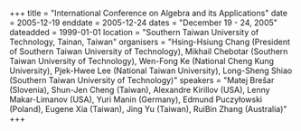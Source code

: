 +++
title = "International Conference on Algebra and its Applications"
date = 2005-12-19
enddate = 2005-12-24
dates = "December 19 - 24, 2005"
dateadded = 1999-01-01
location = "Southern Taiwan University of Technology, Tainan, Taiwan"
organisers = "Hsing-Hsiung Chang (President of Southern Taiwan University of Technology), Mikhail Chebotar (Southern Taiwan University of Technology), Wen-Fong Ke (National Cheng Kung University), Pjek-Hwee Lee (National Taiwan University), Long-Sheng Shiao (Southern Taiwan University of Technology)"
speakers = "Matej Brešar (Slovenia), Shun-Jen Cheng (Taiwan), Alexandre Kirillov (USA), Lenny Makar-Limanov (USA), Yuri Manin (Germany), Edmund Puczyłowski (Poland), Eugene Xia (Taiwan), Jing Yu (Taiwan), RuiBin Zhang (Australia)"
+++
